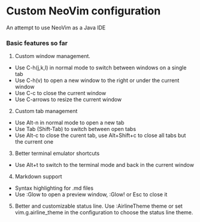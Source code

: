 # Custom NeoVim configuration
An attempt to use NeoVim as a Java IDE

### Basic features so far
1. Custom window management. 
  - Use C-h(j,k,l) in normal mode to switch between windows on a single tab
  - Use C-h(v) to open a new window to the right or under the current window
  - Use C-c to close the current window
  - Use C-arrows to resize the current window
2. Custom tab management
  - Use Alt-n in normal mode to open a new tab
  - Use Tab (Shift-Tab) to switch between open tabs
  - Use Alt-c to close the curent tab, use Alt+Shift+c to close all tabs but the current one
3. Better terminal emulator shortcuts
  - Use Alt+t to switch to the terminal mode and back in the current window
4. Markdown support
  - Syntax highlighting for .md files
  - Use :Glow to open a preview window, :Glow! or Esc to close it
5. Better and customizable status line. Use :AirlineTheme theme or set vim.g.airline_theme in
  the configuration to choose the status line theme.
